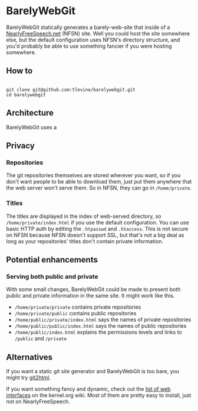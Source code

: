 BarelyWebGit
===========

BarelyWebGit statically generates a barely-web-site that inside of a
[NearlyFreeSpeech.net](http://nearlyfreespeech.net) (NFSN) site. Well you
could host the site somewhere else, but the default configuration uses
NFSN's directory structure, and you'd probably be able
to use something fancier if you were hosting somewhere.

## How to

```#sh

git clone git@github.com:tlevine/barelywebgit.git
cd barelywebgit
```

## Architecture
BarelyWebGit uses a 

## Privacy

### Repositories

The git repositories themselves are stored wherever you want, so
if you don't want people to be able to download them, just put them
anywhere that the web server won't serve them. So in NFSN, they can
go in `/home/private`.

### Titles

The titles are displayed in the index of web-served directory, so
`/home/private/index.html` if you use the default configuration.
You can use basic HTTP auth by editing the `.htpasswd` and
`.htaccess`. This is not secure on NFSN because NFSN doesn't support
SSL, but that's not a big deal as long as your repositories' titles
don't contain private information.

## Potential enhancements

### Serving both public and private

With some small changes, BarelyWebGit could be made to present both
public and private information in the same site. It might work like this.

* `/home/private/private` contains private repositories
* `/home/private/public` contains public repositories
* `/home/public/private/index.html` says the names of private repositories
* `/home/public/public/index.html` says the names of public repositories
* `/home/public/index.html` explains the permissions levels and links to
     `/public` and `/private`

## Alternatives
If you want a static git site generator and BarelyWebGit is too bare,
you might try [git2html](http://hssl.cs.jhu.edu/~neal/git2html/).

If you want something fancy and dynamic, check out the
[list of web interfaces](https://git.wiki.kernel.org/index.php/Interfaces,_frontends,_and_tools#Web_Interfaces)
on the kernel.org wiki. Most of them are pretty easy to install,
just not on NearlyFreeSpeech.
